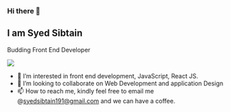 ### Hi there 👋 
## I am Syed Sibtain
Budding Front End Developer

![](https://komarev.com/ghpvc/?username=SyedSibtainRazvi&color=green)

- 👀 I’m interested in front end development, JavaScript, React JS.
- 💞️ I’m looking to collaborate on Web Development and application Design
- 📫 How to reach me, kindly feel free to email me @syedsibtain191@gmail.com and we can have a coffee.
<!---
SyedSibtainRazvi/SyedSibtainRazvi is a ✨ special ✨ repository because its `README.md` (this file) appears on your GitHub profile.
You can click the Preview link to take a look at your changes.
--->
